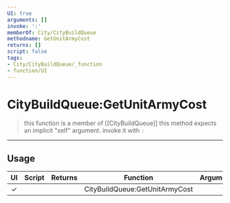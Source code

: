 ```yaml
---
UI: true
arguments: []
invoke: ':'
memberOf: City/CityBuildQueue
methodname: GetUnitArmyCost
returns: []
script: false
tags:
- City/CityBuildQueue/_function
- function/UI
---
```

# CityBuildQueue:GetUnitArmyCost
> this function is a member of [[CityBuildQueue]]
> this method expects an implicit "self" argument. invoke it with `:`
-----
## Usage
|  UI | Script | Returns | Function | Arguments |
|:---:|:------:|-------:|:--------:|:---------|
|✓| ||CityBuildQueue:GetUnitArmyCost||
